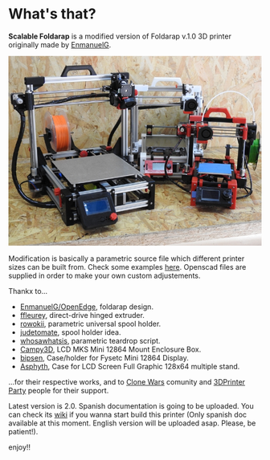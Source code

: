 # What's that?

**Scalable Foldarap** is a modified version of Foldarap v.1.0 3D printer originally made by [EnmanuelG](https://github.com/EmmanuelG/Foldarap). 

![Foldarap Mod v.1.0](pics/scalablefolda.jpg)

Modification is basically a parametric source file which different printer sizes can be built from. Check some examples [here](https://github.com/isidorogv/foldarap_escalable/wiki/Lista-de-Materiales). Openscad files are supplied in order to make your own custom adjustements.

Thankx to...

* [EnmanuelG/OpenEdge](https://github.com/OpenEdge), foldarap design.
* [ffleurey](https://www.thingiverse.com/thing:147705), direct-drive hinged extruder.
* [rowokii](https://www.thingiverse.com/thing:767317), parametric universal spool holder.
* [judetomate](https://www.thingiverse.com/thing:47752), spool holder idea.
* [whosawhatsis](https://www.thingiverse.com/thing:3457), parametric teardrop script.
* [Campy3D](https://www.thingiverse.com/thing:2915718), LCD MKS Mini 12864 Mount Enclosure Box.
* [bipsen](http://www.thingiverse.com/thing:3558349), Case/holder for Fysetc Mini 12864 Display.
* [Asphyth](https://www.thingiverse.com/thing:2470605), Case for LCD Screen Full Graphic 128x64 multiple stand.

...for their respective works, and to [Clone Wars](https://www.reprap.org/wiki/Proyecto_Clone_Wars) comunity and [3DPrinter Party](http://www.3dprinterparty.es/) people for their support.

Latest version is 2.0. Spanish documentation is going to be uploaded. You can check its [wiki](https://github.com/isidorogv/foldarap_escalable/wiki) if you wanna start build this printer (Only spanish doc available at this moment. English version will be uploaded asap. Please, be patient!).



enjoy!!